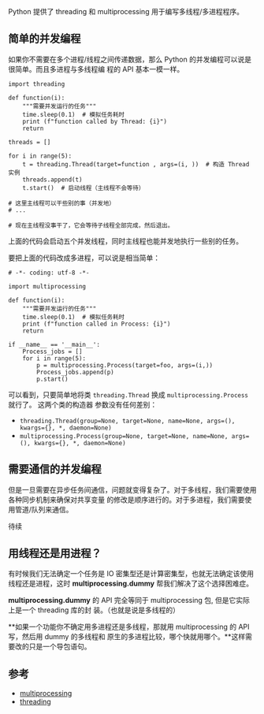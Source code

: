 Python 提供了 threading 和 multiprocessing 用于编写多线程/多进程程序。

## 简单的并发编程

如果你不需要在多个进程/线程之间传递数据，那么 Python 的并发编程可以说是很简单。而且多进程与多线程编
程的 API 基本一模一样。

```python3
import threading

def function(i):
    """需要并发运行的任务"""
    time.sleep(0.1)  # 模拟任务耗时
    print (f"function called by Thread: {i}")
    return

threads = []

for i in range(5):
    t = threading.Thread(target=function , args=(i, ))  # 构造 Thread 实例
    threads.append(t)
    t.start()  # 启动线程（主线程不会等待）

# 这里主线程可以干些别的事（并发地）
# ...

# 现在主线程没事干了，它会等待子线程全部完成，然后退出。
```

上面的代码会启动五个并发线程，同时主线程也能并发地执行一些别的任务。

要把上面的代码改成多进程，可以说是相当简单：

```python3
# -*- coding: utf-8 -*-

import multiprocessing

def function(i):
    """需要并发运行的任务"""
    time.sleep(0.1)  # 模拟任务耗时
    print (f"function called in Process: {i}")
    return

if __name__ == '__main__':
    Process_jobs = []
    for i in range(5):
        p = multiprocessing.Process(target=foo, args=(i,))
        Process_jobs.append(p)
        p.start()
```

可以看到，只要简单地将类 `threading.Thread` 换成 `multiprocessing.Process` 就行了。 这两个类的构造器
参数没有任何差别：

- `threading.Thread(group=None, target=None, name=None, args=(), kwargs={}, *, daemon=None)`
- `multiprocessing.Process(group=None, target=None, name=None, args=(), kwargs={}, *, daemon=None)`

## 需要通信的并发编程

但是一旦需要在异步任务间通信，问题就变得复杂了。对于多线程，我们需要使用各种同步机制来确保对共享变量
的修改是顺序进行的。对于多进程，我们需要使用管道/队列来通信。

待续

## 用线程还是用进程？

有时候我们无法确定一个任务是 IO 密集型还是计算密集型，也就无法确定该使用线程还是进程，这时
**multiprocessing.dummy** 帮我们解决了这个选择困难症。

**multiprocessing.dummy** 的 API 完全等同于 multiprocessing 包, 但是它实际上是一个 threading 库的封
装。（也就是说是多线程的）

**如果一个功能你不确定用多进程还是多线程，那就用 multiprocessing 的 API 写，然后用 dummy 的多线程和
原生的多进程比较，哪个快就用哪个。**这样需要改的只是一个导包语句。

## 参考

- [multiprocessing](https://docs.python.org/3/library/multiprocessing.html)
- [threading](https://docs.python.org/3/library/threading.html)
